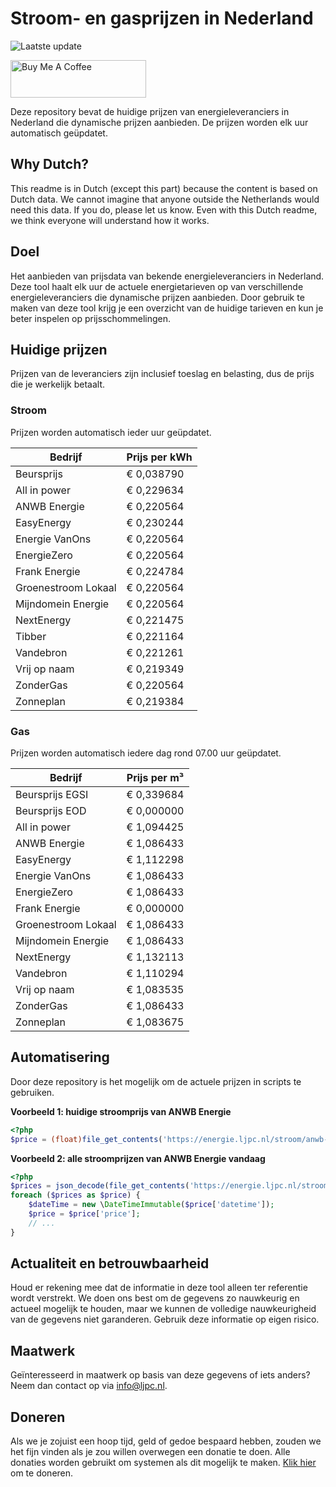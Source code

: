 # Stroom- en gasprijzen in Nederland

![Laatste update](https://img.shields.io/badge/laatste%20update-2023--12--28%2009%3A00%20CET-brightgreen)

<a href="https://www.buymeacoffee.com/Lars-" target="_blank"><img src="https://cdn.buymeacoffee.com/buttons/v2/default-orange.png" alt="Buy Me A Coffee" height="60" style="height: 60px !important;width: 217px !important;" ></a>

Deze repository bevat de huidige prijzen van energieleveranciers in Nederland die dynamische prijzen aanbieden. De prijzen worden elk uur automatisch geüpdatet.

## Why Dutch?

This readme is in Dutch (except this part) because the content is based on Dutch data. We cannot imagine that anyone outside the Netherlands would need this data. If you do, please let us know. Even with this Dutch readme, we think
everyone will understand how it works.

## Doel

Het aanbieden van prijsdata van bekende energieleveranciers in Nederland. Deze tool haalt elk uur de actuele energietarieven op van verschillende energieleveranciers die dynamische prijzen aanbieden. Door gebruik te maken van deze tool
krijg je een overzicht van de huidige tarieven en kun je beter inspelen op prijsschommelingen.

## Huidige prijzen

Prijzen van de leveranciers zijn inclusief toeslag en belasting, dus de prijs die je werkelijk betaalt.

### Stroom

Prijzen worden automatisch ieder uur geüpdatet.

 Bedrijf | Prijs per kWh 
---------|---------------
Beursprijs | € 0,038790
All in power | € 0,229634
ANWB Energie | € 0,220564
EasyEnergy | € 0,230244
Energie VanOns | € 0,220564
EnergieZero | € 0,220564
Frank Energie | € 0,224784
Groenestroom Lokaal | € 0,220564
Mijndomein Energie | € 0,220564
NextEnergy | € 0,221475
Tibber | € 0,221164
Vandebron | € 0,221261
Vrij op naam | € 0,219349
ZonderGas | € 0,220564
Zonneplan | € 0,219384


### Gas

Prijzen worden automatisch iedere dag rond 07.00 uur geüpdatet.

 Bedrijf | Prijs per m³ 
---------|--------------
Beursprijs EGSI | € 0,339684
Beursprijs EOD | € 0,000000
All in power | € 1,094425
ANWB Energie | € 1,086433
EasyEnergy | € 1,112298
Energie VanOns | € 1,086433
EnergieZero | € 1,086433
Frank Energie | € 0,000000
Groenestroom Lokaal | € 1,086433
Mijndomein Energie | € 1,086433
NextEnergy | € 1,132113
Vandebron | € 1,110294
Vrij op naam | € 1,083535
ZonderGas | € 1,086433
Zonneplan | € 1,083675


## Automatisering

Door deze repository is het mogelijk om de actuele prijzen in scripts te gebruiken.

**Voorbeeld 1: huidige stroomprijs van ANWB Energie**

```php
<?php
$price = (float)file_get_contents('https://energie.ljpc.nl/stroom/anwb-energie-nu.txt');

```

**Voorbeeld 2: alle stroomprijzen van ANWB Energie vandaag**

```php
<?php
$prices = json_decode(file_get_contents('https://energie.ljpc.nl/stroom/all-in-power-vandaag.json'),true);
foreach ($prices as $price) {
    $dateTime = new \DateTimeImmutable($price['datetime']);
    $price = $price['price'];
    // ...
}
```

## Actualiteit en betrouwbaarheid

Houd er rekening mee dat de informatie in deze tool alleen ter referentie wordt verstrekt. We doen ons best om de gegevens zo nauwkeurig en actueel mogelijk te houden, maar we kunnen de volledige nauwkeurigheid van de gegevens niet
garanderen. Gebruik deze informatie op eigen risico.

## Maatwerk

Geïnteresseerd in maatwerk op basis van deze gegevens of iets anders? Neem dan contact op
via [info@ljpc.nl](mailto:info@ljpc.nl?subject=Energie%20prijzen).

## Doneren

Als we je zojuist een hoop tijd, geld of gedoe bespaard hebben, zouden we het fijn vinden als je zou willen overwegen een
donatie te doen. Alle donaties worden gebruikt om systemen als dit mogelijk te
maken. [Klik hier](https://www.buymeacoffee.com/Lars-) om te doneren.
